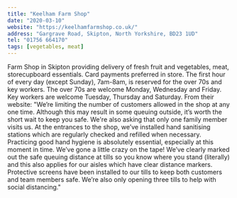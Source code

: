 ```yaml
---
title: "Keelham Farm Shop"
date: "2020-03-10"
website: "https://keelhamfarmshop.co.uk/"
address: "Gargrave Road, Skipton, North Yorkshire, BD23 1UD"
tel: "01756 664170"
tags: [vegetables, meat]
---
```


Farm Shop in Skipton providing delivery of fresh fruit and vegetables, meat, storecupboard essentials. Card payments preferred in store.
The first hour of every day (except Sunday), 7am-8am, is reserved for the over 70s and key workers. The over 70s are welcome Monday, Wednesday and Friday. Key workers are welcome Tuesday, Thursday and Saturday.
From their website:
"We’re limiting the number of customers allowed in the shop at any one time. Although this may result in some queuing outside, it’s worth the short wait to keep you safe. We're also asking that only one family member visits us.
At the entrances to the shop, we’ve installed hand sanitising stations which are regularly checked and refilled when necessary. Practicing good hand hygiene is absolutely essential, especially at this moment in time.
We’ve gone a little crazy on the tape! We’ve clearly marked out the safe queuing distance at tills so you know where you stand (literally) and this also applies for our aisles which have clear distance markers.
Protective screens have been installed to our tills to keep both customers and team members safe. We’re also only opening three tills to help with social distancing."
